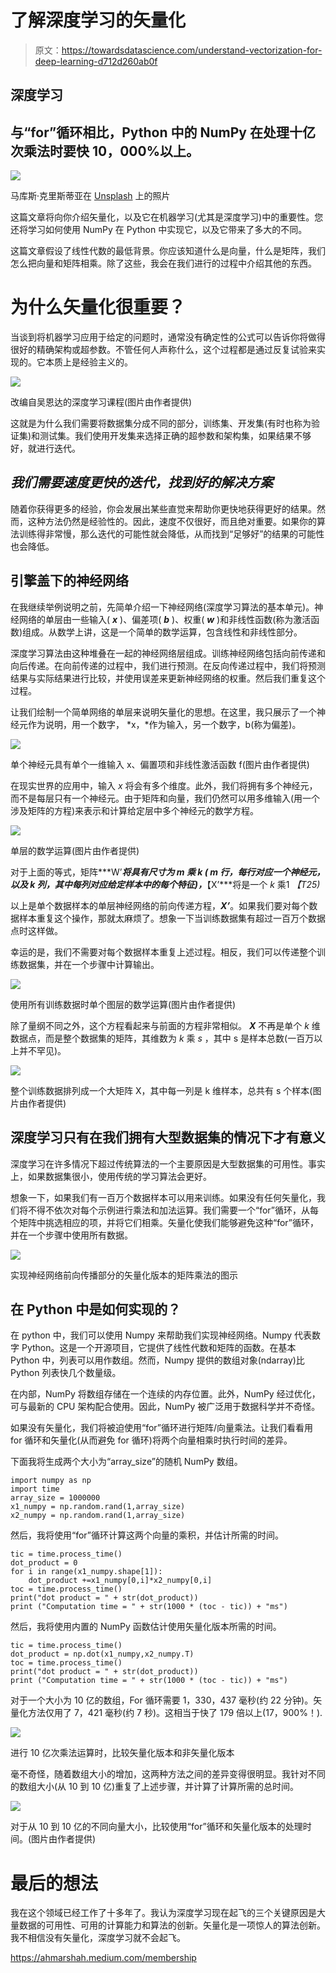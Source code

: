 # 了解深度学习的矢量化

> 原文：<https://towardsdatascience.com/understand-vectorization-for-deep-learning-d712d260ab0f>

## 深度学习

## 与“for”循环相比，Python 中的 NumPy 在处理十亿次乘法时要快 10，000%以上。

![](img/a520f5acc88153dea75ddf52cfb59aca.png)

马库斯·克里斯蒂亚在 [Unsplash](https://unsplash.com?utm_source=medium&utm_medium=referral) 上的照片

这篇文章将向你介绍矢量化，以及它在机器学习(尤其是深度学习)中的重要性。您还将学习如何使用 NumPy 在 Python 中实现它，以及它带来了多大的不同。

这篇文章假设了线性代数的最低背景。你应该知道什么是向量，什么是矩阵，我们怎么把向量和矩阵相乘。除了这些，我会在我们进行的过程中介绍其他的东西。

# 为什么矢量化很重要？

当谈到将机器学习应用于给定的问题时，通常没有确定性的公式可以告诉你将做得很好的精确架构或超参数。不管任何人声称什么，这个过程都是通过反复试验来实现的。它本质上是经验主义的。

![](img/8f8cf493f518e5c96913861a770cd6a2.png)

改编自吴恩达的深度学习课程(图片由作者提供)

这就是为什么我们需要将数据集分成不同的部分，训练集、开发集(有时也称为验证集)和测试集。我们使用开发集来选择正确的超参数和架构集，如果结果不够好，就进行迭代。

## ***我们需要速度更快的迭代，找到好的解决方案***

随着你获得更多的经验，你会发展出某些直觉来帮助你更快地获得更好的结果。然而，这种方法仍然是经验性的。因此，速度不仅很好，而且绝对重要。如果你的算法训练得非常慢，那么迭代的可能性就会降低，从而找到“足够好”的结果的可能性也会降低。

## 引擎盖下的神经网络

在我继续举例说明之前，先简单介绍一下神经网络(深度学习算法的基本单元)。神经网络的单层由一些输入( ***x*** )、偏差项( ***b*** )、权重( ***w*** )和非线性函数(称为激活函数)组成。从数学上讲，这是一个简单的数学运算，包含线性和非线性部分。

深度学习算法由这种堆叠在一起的神经网络层组成。训练神经网络包括向前传递和向后传递。在向前传递的过程中，我们进行预测。在反向传递过程中，我们将预测结果与实际结果进行比较，并使用误差来更新神经网络的权重。然后我们重复这个过程。

让我们绘制一个简单网络的单层来说明矢量化的思想。在这里，我只展示了一个神经元作为说明，用一个数字， *x，*作为输入，另一个数字，b(称为偏差)。

![](img/995fe646e74280672de6b525778cc51a.png)

单个神经元具有单个一维输入 x、偏置项和非线性激活函数 f(图片由作者提供)

在现实世界的应用中，输入 *x* 将会有多个维度。此外，我们将拥有多个神经元，而不是每层只有一个神经元。由于矩阵和向量，我们仍然可以用多维输入(用一个涉及矩阵的方程)来表示和计算给定层中多个神经元的数学方程。

![](img/999ae71ca7128a001441f370ed2da365.png)

单层的数学运算(图片由作者提供)

对于上面的等式，矩阵***W’***将具有尺寸为 *m* 乘 *k* ( *m* 行，每行对应一个神经元，以及 *k* 列，其中每列对应给定样本中的每个特征)，***【X’***将是一个 *k* 乘1 *【T25)*

以上是单个数据样本的单层神经网络的前向传递方程，***X’***。如果我们要对每个数据样本重复这个操作，那就太麻烦了。想象一下当训练数据集有超过一百万个数据点时这样做。

幸运的是，我们不需要对每个数据样本重复上述过程。相反，我们可以传递整个训练数据集，并在一个步骤中计算输出。

![](img/4b593601d53daa5b30be449ae2665486.png)

使用所有训练数据时单个图层的数学运算(图片由作者提供)

除了量纲不同之外，这个方程看起来与前面的方程非常相似。 ***X*** 不再是单个 *k* 维数据点，而是整个数据集的矩阵，其维数为 *k* 乘 *s* ，其中 s 是样本总数(一百万以上并不罕见)。

![](img/c3f6bfe723b99d2fe1405812e94e638b.png)

整个训练数据排列成一个大矩阵 X，其中每一列是 k 维样本，总共有 s 个样本(图片由作者提供)

## 深度学习只有在我们拥有大型数据集的情况下才有意义

深度学习在许多情况下超过传统算法的一个主要原因是大型数据集的可用性。事实上，如果数据集很小，使用传统的学习算法会更好。

想象一下，如果我们有一百万个数据样本可以用来训练。如果没有任何矢量化，我们将不得不依次对每个示例进行乘法和加法运算。我们需要一个“for”循环，从每个矩阵中挑选相应的项，并将它们相乘。矢量化使我们能够避免这种“for”循环，并在一个步骤中使用所有数据。

![](img/cc12ba8599ff4ee77ef2e00df74e02ba.png)

实现神经网络前向传播部分的矢量化版本的矩阵乘法的图示

## 在 Python 中是如何实现的？

在 python 中，我们可以使用 Numpy 来帮助我们实现神经网络。Numpy 代表数字 Python。这是一个开源项目，它提供了线性代数和矩阵的函数。在基本 Python 中，列表可以用作数组。然而，Numpy 提供的数组对象(ndarray)比 Python 列表快几个数量级。

在内部，NumPy 将数组存储在一个连续的内存位置。此外，NumPy 经过优化，可与最新的 CPU 架构配合使用。因此，NumPy 被广泛用于数据科学并不奇怪。

如果没有矢量化，我们将被迫使用“for”循环进行矩阵/向量乘法。让我们看看用 for 循环和矢量化(从而避免 for 循环)将两个向量相乘时执行时间的差异。

下面我将生成两个大小为“array_size”的随机 NumPy 数组。

```
import numpy as np
import time
array_size = 1000000
x1_numpy = np.random.rand(1,array_size)
x2_numpy = np.random.rand(1,array_size)
```

然后，我将使用“for”循环计算这两个向量的乘积，并估计所需的时间。

```
tic = time.process_time()
dot_product = 0
for i in range(x1_numpy.shape[1]):
    dot_product +=x1_numpy[0,i]*x2_numpy[0,i]
toc = time.process_time()
print("dot product = " + str(dot_product))
print ("Computation time = " + str(1000 * (toc - tic)) + "ms")
```

然后，我将使用内置的 NumPy 函数估计使用矢量化版本所需的时间。

```
tic = time.process_time()
dot_product = np.dot(x1_numpy,x2_numpy.T)
toc = time.process_time()
print("dot product = " + str(dot_product))
print ("Computation time = " + str(1000 * (toc - tic)) + "ms")
```

对于一个大小为 10 亿的数组，For 循环需要 1，330，437 毫秒(约 22 分钟)。矢量化方法仅用了 7，421 毫秒(约 7 秒)。这相当于快了 179 倍以上(17，900%！).

![](img/dbf11a4030552b4007d99e27dc0de300.png)

进行 10 亿次乘法运算时，比较矢量化版本和非矢量化版本

毫不奇怪，随着数组大小的增加，这两种方法之间的差异变得很明显。我针对不同的数组大小(从 10 到 10 亿)重复了上述步骤，并计算了计算所需的总时间。

![](img/892cbf08d9283c3e6be736eb5acb34cc.png)

对于从 10 到 10 亿的不同向量大小，比较使用“for”循环和矢量化版本的处理时间。(图片由作者提供)

# 最后的想法

我在这个领域已经工作了十多年了。我认为深度学习现在起飞的三个关键原因是大量数据的可用性、可用的计算能力和算法的创新。矢量化是一项惊人的算法创新。我不相信没有矢量化，深度学习就不会起飞。

<https://ahmarshah.medium.com/membership> 